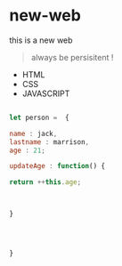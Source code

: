 # new-web

this is a new web

> always be persisitent !

- HTML
- CSS
- JAVASCRIPT

```Javascript

let person =  {

name : jack,
lastname : marrison,
age : 21;

updateAge : function() {

return ++this.age;



}




}
```

